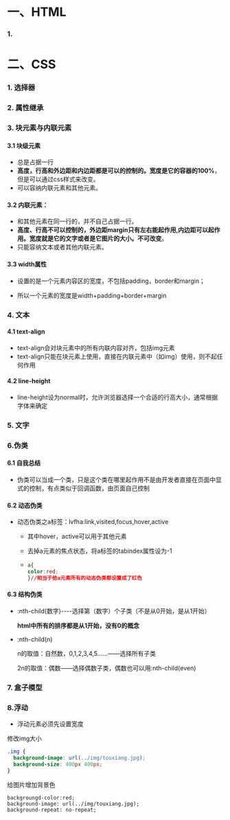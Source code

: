 # 一、HTML

### 1.

# 二、CSS

### 1. 选择器



### 2. 属性继承



### 3. 块元素与内联元素

#### 3.1 块级元素

- 总是占据一行
- **高度，行高和外边距和内边距都是可以的控制的。宽度是它的容器的100%**，但是可以通过css样式来改变。
- 可以容纳内联元素和其他元素。

#### 3.2 内联元素：

- 和其他元素在同一行的，并不自己占据一行。
- **高度、行高不可以控制的，外边距margin只有左右能起作用,内边距可以起作用。宽度就是它的文字或者是它图片的大小。不可改变**。
- 只能容纳文本或者其他内联元素。

#### 3.3 width属性

- 设置的是一个元素内容区的宽度，不包括padding，border和margin；

- 所以一个元素的宽度是width+padding+border+margin



### 4. 文本

#### 4.1 text-align

- text-align会对块元素中的所有内联内容对齐，包括img元素
- text-align只能在块元素上使用，直接在内联元素中（如img）使用，则不起任何作用

#### 4.2 line-height

- line-height设为normal时，允许浏览器选择一个合适的行高大小，通常根据字体来确定

### 5. 文字



### 6.伪类

#### 6.1 自我总结

- 伪类可以当成一个类，只是这个类在哪里起作用不是由开发者直接在页面中显式的控制，有点类似于回调函数，由页面自己控制

#### 6.2 动态伪类

- 动态伪类之a标签：lvfha:link,visited,focus,hover,active

  - 其中hover，active可以用于其他元素

  - 去掉a元素的焦点状态，将a标签的tabindex属性设为-1

  - ```css
    a{
    color:red;
    }//相当于给a元素所有的动态伪类都设置成了红色
    ```

#### 6.3 结构伪类

- :nth-child(数字)----选择第（数字）个子类（不是从0开始，是从1开始）

  **html中所有的排序都是从1开始，没有0的概念**

- :nth-child(n)

  n的取值：自然数，0,1,2,3,4,5......——选择所有子类

  2n的取值：偶数——选择偶数子类，偶数也可以用:nth-child(even)

### 7. 盒子模型

### 8.浮动

- 浮动元素必须先设置宽度









修改img大小

```css
.img {
  background-image: url(../img/touxiang.jpg);
  background-size: 400px 400px;
}
```

给图片增加背景色

```
backgroungd-color:red;
background-image: url(../img/touxiang.jpg);
background-repeat: no-repeat;
```

